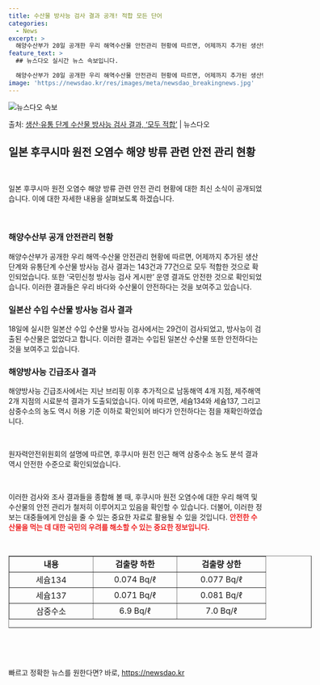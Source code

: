 ```yaml
---
title: 수산물 방사능 검사 결과 공개! 적합 모든 단어
categories:
  - News
excerpt: >
  해양수산부가 20일 공개한 우리 해역수산물 안전관리 현황에 따르면, 어제까지 추가된 생산단계와 유통단계 수산…
feature_text: >
  ## 뉴스다오 실시간 뉴스 속보입니다.

  해양수산부가 20일 공개한 우리 해역수산물 안전관리 현황에 따르면, 어제까지 추가된 생산단계와 유통단계 수산…
image: 'https://newsdao.kr/res/images/meta/newsdao_breakingnews.jpg'
---
```


![뉴스다오 속보](https://newsdao.kr/res/images/meta/newsdao_breakingnews.jpg)

<p>출처: <a href="https://newsdao.kr/2841" rel="dofollow">생산·유통 단계 수산물 방사능 검사 결과, ‘모두 적합’</a> | 뉴스다오</p>

<h2 data-ke-size="size26">일본 후쿠시마 원전 오염수 해양 방류 관련 안전 관리 현황</h2>
<p data-ke-size="size16">&nbsp;</p>
일본 후쿠시마 원전 오염수 해양 방류 관련 안전 관리 현황에 대한 최신 소식이 공개되었습니다. 이에 대한 자세한 내용을 살펴보도록 하겠습니다.
<p data-ke-size="size16">&nbsp;</p>

<h3>해양수산부 공개 안전관리 현황</h3>
<p data-ke-size="size16">해양수산부가 공개한 우리 해역·수산물 안전관리 현황에 따르면, 어제까지 추가된 생산단계와 유통단계 수산물 방사능 검사 결과는 143건과 77건으로 모두 적합한 것으로 확인되었습니다. 또한 ‘국민신청 방사능 검사 게시판’ 운영 결과도 안전한 것으로 확인되었습니다. 이러한 결과들은 우리 바다와 수산물이 안전하다는 것을 보여주고 있습니다.</p>

<h3>일본산 수입 수산물 방사능 검사 결과</h3>
<p data-ke-size="size16">18일에 실시한 일본산 수입 수산물 방사능 검사에서는 29건이 검사되었고, 방사능이 검출된 수산물은 없었다고 합니다. 이러한 결과는 수입된 일본산 수산물 또한 안전하다는 것을 보여주고 있습니다.</p>

<h3>해양방사능 긴급조사 결과</h3>
<p data-ke-size="size16">해양방사능 긴급조사에서는 지난 브리핑 이후 추가적으로 남동해역 4개 지점, 제주해역 2개 지점의 시료분석 결과가 도출되었습니다. 이에 따르면, 세슘134와 세슘137, 그리고 삼중수소의 농도 역시 허용 기준 이하로 확인되어 바다가 안전하다는 점을 재확인하였습니다.</p>
<p data-ke-size="size16">&nbsp;</p>
원자력안전위원회의 설명에 따르면, 후쿠시마 원전 인근 해역 삼중수소 농도 분석 결과 역시 안전한 수준으로 확인되었습니다.
<p data-ke-size="size16">&nbsp;</p>

이러한 검사와 조사 결과들을 종합해 볼 때, 후쿠시마 원전 오염수에 대한 우리 해역 및 수산물의 안전 관리가 철저히 이루어지고 있음을 확인할 수 있습니다. 더불어, 이러한 정보는 대중들에게 안심을 줄 수 있는 중요한 자료로 활용될 수 있을 것입니다. <b><span style="color: #ee2323;">안전한 수산물을 먹는 데 대한 국민의 우려를 해소할 수 있는 중요한 정보입니다.</span></b> 
<p data-ke-size="size16">&nbsp;</p>

<table style="width: 600px; height: 143px;" border="1">
<tbody>
<tr>
<td style="width: 149px; text-align: center; height: 17px;"><b>내용</b></td>
<td style="width: 149px; text-align: center; height: 17px;"><b>검출량 하한</b></td>
<td style="width: 159px; text-align: center; height: 17px;"><b>검출량 상한</b></td>
</tr>
<tr>
<td style="text-align: center; height: 17px;">세슘134</td>
<td style="text-align: center; height: 17px;">0.074 Bq/ℓ</td>
<td style="text-align: center; height: 17px;">0.077 Bq/ℓ</td>
</tr>
<tr>
<td style="text-align: center; height: 17px;">세슘137</td>
<td style="text-align: center; height: 17px;">0.071 Bq/ℓ</td>
<td style="text-align: center; height: 17px;">0.081 Bq/ℓ</td>
</tr>
<tr>
<td style="text-align: center; height: 17px;">삼중수소</td>
<td style="text-align: center; height: 17px;">6.9 Bq/ℓ</td>
<td style="text-align: center; height: 17px;">7.0 Bq/ℓ</td>
</tr>
</tbody>
</table>
<p data-ke-size="size16">&nbsp;</p>
<p data-ke-size="size16">&nbsp;</p> 

빠르고 정확한 뉴스를 원한다면? 바로, <a href="https://newsdao.kr" rel="dofollow">https://newsdao.kr</a>


    
